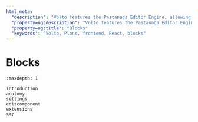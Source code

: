 ```yaml
---
html_meta:
  "description": "Volto features the Pastanaga Editor Engine, allowing you to visually compose a page using blocks."
  "property=og:description": "Volto features the Pastanaga Editor Engine, allowing you to visually compose a page using blocks."
  "property=og:title": "Blocks"
  "keywords": "Volto, Plone, frontend, React, blocks"
---
```


# Blocks

```{toctree}
:maxdepth: 1

introduction
anatomy
settings
editcomponent
extensions
ssr
```
